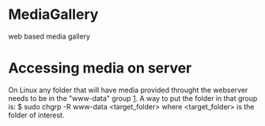 # MediaGallery
web based media gallery

# Accessing media on server
On Linux any folder that will have media provided throught the webserver needs to be in the "www-data" group [1](https://askubuntu.com/questions/688538/how-to-allow-apache-to-access-another-directory-ouside-html-www). A way to put the folder in that group is:
$ sudo chgrp -R www-data <target_folder>
where <target_folder> is the folder of interest.